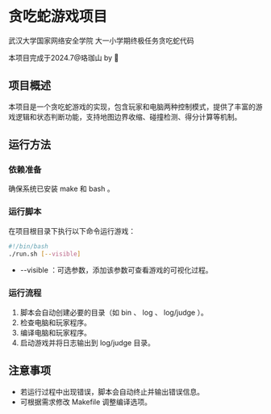 # 贪吃蛇游戏项目

武汉大学国家网络安全学院 大一小学期终极任务贪吃蛇代码

本项目完成于2024.7@珞珈山 by 🦖

## 项目概述
本项目是一个贪吃蛇游戏的实现，包含玩家和电脑两种控制模式，提供了丰富的游戏逻辑和状态判断功能，支持地图边界收缩、碰撞检测、得分计算等机制。

## 运行方法
### 依赖准备
确保系统已安装 make 和 bash 。

### 运行脚本
在项目根目录下执行以下命令运行游戏：

```bash
#!/bin/bash
./run.sh [--visible]
 ```
- --visible ：可选参数，添加该参数可查看游戏的可视化过程。

### 运行流程
1. 脚本会自动创建必要的目录（如 bin 、 log 、 log/judge ）。
2. 检查电脑和玩家程序。
3. 编译电脑和玩家程序。
4. 启动游戏并将日志输出到 log/judge 目录。
   
## 注意事项
- 若运行过程中出现错误，脚本会自动终止并输出错误信息。
- 可根据需求修改 Makefile 调整编译选项。
